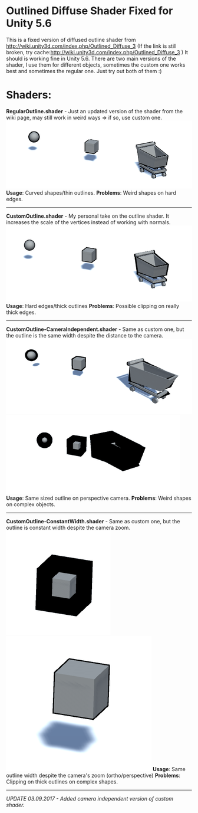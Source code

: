 # Outlined Diffuse Shader Fixed for Unity 5.6
This is a fixed version of diffused outline shader from http://wiki.unity3d.com/index.php/Outlined_Diffuse_3
(If the link is still broken, try cache:http://wiki.unity3d.com/index.php/Outlined_Diffuse_3 )
It should is working fine in Unity 5.6.
There are two main versions of the shader, I use them for different objects, sometimes the custom one works best and sometimes the regular one. Just try out both of them :)


# Shaders:                         
**RegularOutline.shader** - Just an updated version of the shader from the wiki page, may still work in weird ways => if so, use custom one.
![Regular Outline](/images/standard.PNG?raw=true "Regular Outline")
**Usage**: Curved shapes/thin outlines.
**Problems**: Weird shapes on hard edges.

---

**CustomOutline.shader** - My personal take on the outline shader. It increases the scale of the vertices instead of working with normals. 
![Custom Outline](/images/custom.PNG?raw=true "Custom Outline")
**Usage**: Hard edges/thick outlines
**Problems**: Possible clipping on really thick edges.

---

**CustomOutline-CameraIndependent.shader** - Same as custom one, but the outline is the same width despite the distance to the camera.     ![Camera Independend Close](/images/camera.PNG?raw=true "Camera Independend Close")
![Camera Independend Far](/images/camera2.PNG?raw=true "Camera Independend Far")
**Usage**: Same sized outline on perspective camera.
**Problems**: Weird shapes on complex objects.

---

**CustomOutline-ConstantWidth.shader** - Same as custom one, but the outline is constant width despite the camera zoom.
![Constant Width Zoomed In](/images/zoom.PNG?raw=true "Constant Width Zoomed In")
![Constant Width Zoomed Out](/images/zoom2.PNG?raw=true "Constant Width Zoomed Out")
**Usage**: Same outline width despite the camera's zoom (ortho/perspective)
**Problems**: Clipping on thick outlines on complex shapes.

---


*UPDATE 03.09.2017 - Added camera independent version of custom shader.*
